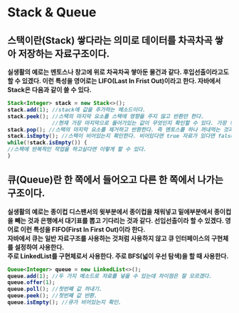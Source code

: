 # Stack & Queue

## <b>스택이란(Stack)<b> 쌓다라는 의미로 데이터를 차곡차곡 쌓아 저장하는 자료구조이다. 
 실생활의 예로는 멘토스나 창고에 위로 차곡차곡 쌓아둔 물건과 같다. 후입선출이라고도 할 수 있겠다. 이런 특성을 영어로는 LIFO(Last In Frist Out)이라고 한다.
자바에서 Stack은 다음과 같이 쓸 수 있다.
```java
Stack<Integer> stack = new Stack<>();
stack.add(1); //stack에 값을 추가하는 메소드이다.
stack.peek(); //스택의 마지막 요소를 스택에 영향을 주지 않고 반환만 한다.
              //현재 가장 마지막으로 들어가있는 값이 무엇인지 확인할 수 있다. 가장 위에있는 멘토스가 무슨맛인지만 확인한다.
stack.pop(); //스택의 마지막 요소를 제거하고 반환한다. 즉 멘토스를 하나 꺼내먹는 것과 같다.
stack.isEmpty(); //스택이 비어있는지 확인한다. 비어있다면 true 자료가 있다면 false를 리턴한다.
while(!stack.isEmpty()) {
//스택에 반복적인 작업을 하고싶다면 이렇게 할 수 있다.
}
```


 ## <b>큐(Queue)<b>란 한 쪽에서 들어오고 다른 한 쪽에서 나가는 구조이다.
  실생활의 예로는 종이컵 디스팬서의 윗부분에서 종이컵을 채워넣고 밑에부분에서 종이컵을 빼는 것과 은행에서 대기표를 뽑고 기다리는 것과 같다. 선입선출이라 할 수 있겠다.
영어로 이런 특성을 FIFO(First In  First Out)이라 한다.<br>
자바에서 큐는 일반 자료구조를 사용하는 것처럼 사용하지 않고 큐 인터페이스의 구현체를 설정하여 사용한다.<br>
주로 LinkedList를 구현체로서 사용한다. 주로 BFS(넓이 우선 탐색)을 할 때 사용한다.
```java
Queue<Integer> queue = new LinkedList<>();
queue.add(1); //두 가지 메소드로 자료를 넣을 수 있는데 차이점은 잘 모르겠다.
queue.offer(1);
queue.poll(); //첫번째 값 꺼내기.
queue.peek(); //첫번째 값 반환.
queue.isEmpty(); //큐가 비어있는지 확인.
```

